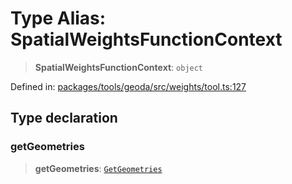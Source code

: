 # Type Alias: SpatialWeightsFunctionContext

> **SpatialWeightsFunctionContext**: `object`

Defined in: [packages/tools/geoda/src/weights/tool.ts:127](https://github.com/GeoDaCenter/openassistant/blob/bf312b357cb340f1f76fa8b62441fb39bcbce0ce/packages/tools/geoda/src/weights/tool.ts#L127)

## Type declaration

### getGeometries

> **getGeometries**: [`GetGeometries`](GetGeometries.md)
